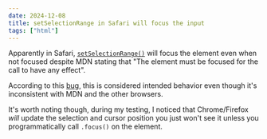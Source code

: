 ```yaml
---
date: 2024-12-08
title: setSelectionRange in Safari will focus the input
tags: ["html"]
---
```


Apparently in Safari, [`setSelectionRange()`](https://developer.mozilla.org/en-US/docs/Web/API/HTMLInputElement/setSelectionRange) will focus the element even when not focused despite MDN stating that "The element must be focused for the call to have any effect".

According to this [bug](https://bugs.webkit.org/show_bug.cgi?id=224425), this is considered intended behavior even though it's inconsistent with MDN and the other browsers.

It's worth noting though, during my testing, I noticed that Chrome/Firefox _will_ update the selection and cursor position you just won't see it unless you programmatically call `.focus()` on the element.

